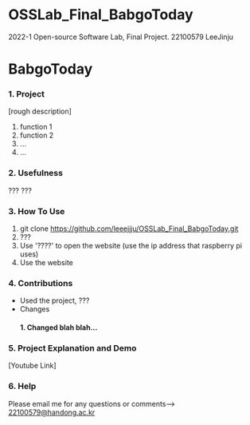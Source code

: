 # OSSLab_Final_BabgoToday
2022-1 Open-source Software Lab, Final Project. 22100579 LeeJinju



# BabgoToday

### 1. Project 
[rough description]
1. function 1
2. function 2
3. ...
4. ...

### 2. Usefulness
???
???

### 3. How To Use 
1. git clone https://github.com/leeejjju/OSSLab_Final_BabgoToday.git <Repository URL>
2. ???
3. Use '????' to open the website (use the ip address that raspberry pi uses)
4. Use the website 

### 4. Contributions
  - Used the project, ???
  - Changes
    #### 1. Changed blah blah...


### 5. Project Explanation and Demo
  [Youtube Link]
  
### 6. Help 
  Please email me for any questions or comments--> 22100579@handong.ac.kr<br>